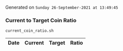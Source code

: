 Generated on `Sunday 26-September-2021 at 13:49:45`

### Current to Target Coin Ratio
`current_coin_ratio.sh`

Date|Current|Target|Ratio
---|---|---|---
